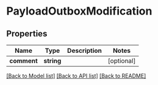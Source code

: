 # PayloadOutboxModification

## Properties
Name | Type | Description | Notes
------------ | ------------- | ------------- | -------------
**comment** | **string** |  | [optional] 

[[Back to Model list]](../README.md#documentation-for-models) [[Back to API list]](../README.md#documentation-for-api-endpoints) [[Back to README]](../README.md)


